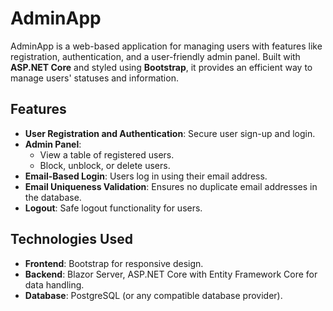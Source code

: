 # AdminApp

AdminApp is a web-based application for managing users with features like registration, authentication, and a user-friendly admin panel. Built with **ASP.NET Core** and styled using **Bootstrap**, it provides an efficient way to manage users' statuses and information.

## Features

- **User Registration and Authentication**: Secure user sign-up and login.
- **Admin Panel**:
  - View a table of registered users.
  - Block, unblock, or delete users.
- **Email-Based Login**: Users log in using their email address.
- **Email Uniqueness Validation**: Ensures no duplicate email addresses in the database.
- **Logout**: Safe logout functionality for users.

## Technologies Used

- **Frontend**: Bootstrap for responsive design.
- **Backend**: Blazor Server, ASP.NET Core with Entity Framework Core for data handling.
- **Database**: PostgreSQL (or any compatible database provider).
